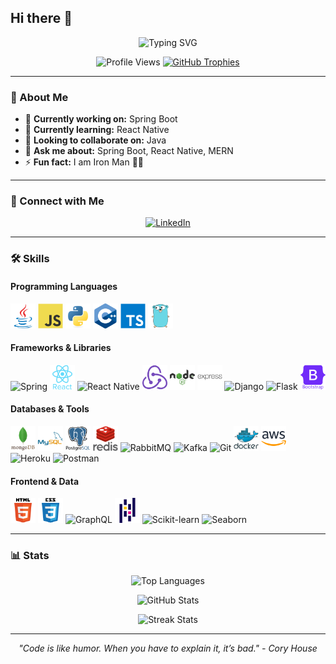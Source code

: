 ## Hi there 👋

<p align="center">
  <img src="https://readme-typing-svg.herokuapp.com?font=Fira+Code&size=28&pause=1000&color=00FFDD¢er=true&vCenter=true&width=500&height=60&lines=Hello%2C+I'm+Niraj+Kumar+Nirala;A+Passionate+Software+Engineer" alt="Typing SVG">
</p>

<p align="center">
  <img src="https://komarev.com/ghpvc/?username=nirajnirala633&label=Profile%20Views&color=0e75b6&style=flat-square" alt="Profile Views" />
  <a href="https://github.com/ryo-ma/github-profile-trophy">
    <img src="https://github-profile-trophy.vercel.app/?username=nirajnirala633&theme=onedark&margin-w=15" alt="GitHub Trophies" />
  </a>
</p>

---

### 🌟 About Me
- 🔭 **Currently working on:** Spring Boot  
- 🌱 **Currently learning:** React Native  
- 👯 **Looking to collaborate on:** Java  
- 💬 **Ask me about:** Spring Boot, React Native, MERN  
- ⚡ **Fun fact:** I am Iron Man 🦸‍♂️  

---

### 📱 Connect with Me
<p align="center">
  <a href="https://www.linkedin.com/in/niraj-kumar-nirala-0169a11b0/" target="_blank">
    <img src="https://raw.githubusercontent.com/rahuldkjain/github-profile-readme-generator/master/src/images/icons/Social/linked-in-alt.svg" alt="LinkedIn" height="30" width="40" />
  </a>
  <!-- Add more social links here if applicable, e.g., Twitter -->
  <!-- Example: -->
  <!-- <a href="https://twitter.com/niraj_nirala" target="_blank">
    <img src="https://raw.githubusercontent.com/rahuldkjain/github-profile-readme-generator/master/src/images/icons/Social/twitter.svg" alt="Twitter" height="30" width="40" />
  </a> -->
</p>

---

### 🛠️ Skills

#### Programming Languages
<p align="left">
  <img src="https://raw.githubusercontent.com/devicons/devicon/master/icons/java/java-original.svg" alt="Java" width="40" height="40" title="Java"/>
  <img src="https://raw.githubusercontent.com/devicons/devicon/master/icons/javascript/javascript-original.svg" alt="JavaScript" width="40" height="40" title="JavaScript"/>
  <img src="https://raw.githubusercontent.com/devicons/devicon/master/icons/python/python-original.svg" alt="Python" width="40" height="40" title="Python"/>
  <img src="https://raw.githubusercontent.com/devicons/devicon/master/icons/cplusplus/cplusplus-original.svg" alt="C++" width="40" height="40" title="C++"/>
  <img src="https://raw.githubusercontent.com/devicons/devicon/master/icons/typescript/typescript-original.svg" alt="TypeScript" width="40" height="40" title="TypeScript"/>
  <img src="https://raw.githubusercontent.com/devicons/devicon/master/icons/go/go-original.svg" alt="Go" width="40" height="40" title="Go"/>
</p>

#### Frameworks & Libraries
<p align="left">
  <img src="https://www.vectorlogo.zone/logos/springio/springio-icon.svg" alt="Spring" width="40" height="40" title="Spring"/>
  <img src="https://raw.githubusercontent.com/devicons/devicon/master/icons/react/react-original-wordmark.svg" alt="React" width="40" height="40" title="React"/>
  <img src="https://reactnative.dev/img/header_logo.svg" alt="React Native" width="40" height="40" title="React Native"/>
  <img src="https://raw.githubusercontent.com/devicons/devicon/master/icons/redux/redux-original.svg" alt="Redux" width="40" height="40" title="Redux"/>
  <img src="https://raw.githubusercontent.com/devicons/devicon/master/icons/nodejs/nodejs-original-wordmark.svg" alt="Node.js" width="40" height="40" title="Node.js"/>
  <img src="https://raw.githubusercontent.com/devicons/devicon/master/icons/express/express-original-wordmark.svg" alt="Express" width="40" height="40" title="Express"/>
  <img src="https://cdn.worldvectorlogo.com/logos/django.svg" alt="Django" width="40" height="40" title="Django"/>
  <img src="https://www.vectorlogo.zone/logos/pocoo_flask/pocoo_flask-icon.svg" alt="Flask" width="40" height="40" title="Flask"/>
  <img src="https://raw.githubusercontent.com/devicons/devicon/master/icons/bootstrap/bootstrap-plain-wordmark.svg" alt="Bootstrap" width="40" height="40" title="Bootstrap"/>
</p>

#### Databases & Tools
<p align="left">
  <img src="https://raw.githubusercontent.com/devicons/devicon/master/icons/mongodb/mongodb-original-wordmark.svg" alt="MongoDB" width="40" height="40" title="MongoDB"/>
  <img src="https://raw.githubusercontent.com/devicons/devicon/master/icons/mysql/mysql-original-wordmark.svg" alt="MySQL" width="40" height="40" title="MySQL"/>
  <img src="https://raw.githubusercontent.com/devicons/devicon/master/icons/postgresql/postgresql-original-wordmark.svg" alt="PostgreSQL" width="40" height="40" title="PostgreSQL"/>
  <img src="https://raw.githubusercontent.com/devicons/devicon/master/icons/redis/redis-original-wordmark.svg" alt="Redis" width="40" height="40" title="Redis"/>
  <img src="https://www.vectorlogo.zone/logos/rabbitmq/rabbitmq-icon.svg" alt="RabbitMQ" width="40" height="40" title="RabbitMQ"/>
  <img src="https://www.vectorlogo.zone/logos/apache_kafka/apache_kafka-icon.svg" alt="Kafka" width="40" height="40" title="Kafka"/>
  <img src="https://www.vectorlogo.zone/logos/git-scm/git-scm-icon.svg" alt="Git" width="40" height="40" title="Git"/>
  <img src="https://raw.githubusercontent.com/devicons/devicon/master/icons/docker/docker-original-wordmark.svg" alt="Docker" width="40" height="40" title="Docker"/>
  <img src="https://raw.githubusercontent.com/devicons/devicon/master/icons/amazonwebservices/amazonwebservices-original-wordmark.svg" alt="AWS" width="40" height="40" title="AWS"/>
  <img src="https://www.vectorlogo.zone/logos/heroku/heroku-icon.svg" alt="Heroku" width="40" height="40" title="Heroku"/>
  <img src="https://www.vectorlogo.zone/logos/getpostman/getpostman-icon.svg" alt="Postman" width="40" height="40" title="Postman"/>
</p>

#### Frontend & Data
<p align="left">
  <img src="https://raw.githubusercontent.com/devicons/devicon/master/icons/html5/html5-original-wordmark.svg" alt="HTML5" width="40" height="40" title="HTML5"/>
  <img src="https://raw.githubusercontent.com/devicons/devicon/master/icons/css3/css3-original-wordmark.svg" alt="CSS3" width="40" height="40" title="CSS3"/>
  <img src="https://www.vectorlogo.zone/logos/graphql/graphql-icon.svg" alt="GraphQL" width="40" height="40" title="GraphQL"/>
  <img src="https://raw.githubusercontent.com/devicons/devicon/master/icons/pandas/pandas-original.svg" alt="Pandas" width="40" height="40" title="Pandas"/>
  <img src="https://upload.wikimedia.org/wikipedia/commons/0/05/Scikit_learn_logo_small.svg" alt="Scikit-learn" width="40" height="40" title="Scikit-learn"/>
  <img src="https://seaborn.pydata.org/_images/logo-mark-lightbg.svg" alt="Seaborn" width="40" height="40" title="Seaborn"/>
</p>

---

### 📊 Stats
<p align="center">
  <img src="https://github-readme-stats.vercel.app/api/top-langs?username=nirajnirala633&show_icons=true&locale=en&layout=compact&theme=radical&exclude_repo=python-learning,data-analysis" alt="Top Languages" />
</p>
<p align="center">
  <img src="https://github-readme-stats.vercel.app/api?username=nirajnirala633&show_icons=true&locale=en&theme=radical" alt="GitHub Stats" />
</p>
<p align="center">
  <img src="https://github-readme-streak-stats.herokuapp.com/?user=NirajNirala633&theme=radical" alt="Streak Stats" />
</p>

---

<p align="center">
  <i>"Code is like humor. When you have to explain it, it’s bad." - Cory House</i>
</p>
